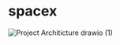 # spacex


![Project Architicture drawio (1)](https://github.com/MohamedRefaat90/Mentorship-E1-G3/assets/17452295/12411716-bb2a-4794-833a-c6dc112600c9)
